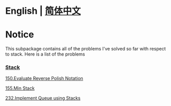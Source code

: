 # English | [简体中文](https://github.com/cartoonYu/LeetCodeSolution/blob/master/Solution/src/Stack/README-ZN.md)

# Notice
This subpackage contains all of the problems I've solved so far with respect to stack. Here is a list of the problems

### [Stack](https://github.com/cartoonYu/LeetCodeSolution/blob/master/Solution/src/Stack)
[150.Evaluate Reverse Polish Notation](https://github.com/cartoonYu/LeetCodeSolution/blob/master/Solution/src/Stack/Solution150.java)

[155.Min Stack](https://github.com/cartoonYu/LeetCodeSolution/blob/master/Solution/src/Stack/Solution155.java)

[232.Implement Queue using Stacks](https://github.com/cartoonYu/LeetCodeSolution/blob/master/Solution/src/Stack/Solution232.java)
